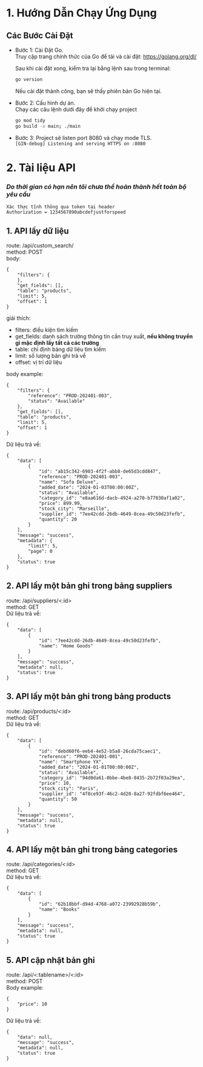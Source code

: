 # 1. Hướng Dẫn Chạy Ứng Dụng
## Các Bước Cài Đặt

- Bước 1: Cài Đặt Go.   
Truy cập trang chính thức của Go để tải và cài đặt: https://golang.org/dl/

    Sau khi cài đặt xong, kiểm tra lại bằng lệnh sau trong terminal:
    ```bash
    go version
    ```
    Nếu cài đặt thành công, bạn sẽ thấy phiên bản Go hiện tại.

- Bước 2: Cấu hình dự án.   
    Chạy các câu lệnh dưới đây để khởi chạy project
    ```bash
    go mod tidy
    go build -o main; ./main
    ```
- Bước 3: Project sẽ listen port 8080 và chạy mode TLS.   
    ```[GIN-debug] Listening and serving HTTPS on :8080```

# 2. Tài liệu API
### ***Do thời gian có hạn nên tôi chưa thể hoàn thành hết toàn bộ yêu cầu***
```
Xác thực tĩnh thông qua token tại header
Authorization = 1234567890abcdefjustforspeed
```
## 1. API lấy dữ liệu
route: /api/custom_search/  
method: POST    
body:
```
{
    "filters": {
    },
    "get_fields": [],
    "table": "products",
    "limit": 5,
    "offset": 1
}
```
giải thích:
 - filters: điều kiện tìm kiếm
 - get_fields: danh sách trường thông tin cần truy xuất, **nếu không truyền gì mặc định lấy tất cả các trường**
 - table: chỉ định bảng dữ liệu tìm kiếm
 - limit: số lượng bản ghi trả về
 - offset: vị trí dữ liệu

body example:
```
{
    "filters": {
        "reference": "PROD-202401-003",
        "status": "Available"
    },
    "get_fields": [],
    "table": "products",
    "limit": 5,
    "offset": 1
}
```

Dữ liệu trả về:
```
{
    "data": [
        {
            "id": "ab15c342-6903-4f2f-abb8-de65d3cdd847",
            "reference": "PROD-202401-003",
            "name": "Sofa Deluxe",
            "added_date": "2024-01-03T00:00:00Z",
            "status": "Available",
            "category_id": "e8aa616d-dacb-4924-a270-b77030af1a02",
            "price": 899.99,
            "stock_city": "Marseille",
            "supplier_id": "7ee42cdd-26db-4649-8cea-49c50d23fefb",
            "quantity": 20
        }
    ],
    "message": "success",
    "metadata": {
        "limit": 5,
        "page": 0
    },
    "status": true
}
```

## 2. API lấy một bản ghi trong bảng suppliers
route: /api/suppliers/<:id>  
method: GET     
Dữ liệu trả về:
```
{
    "data": [
        {
            "id": "7ee42cdd-26db-4649-8cea-49c50d23fefb",
            "name": "Home Goods"
        }
    ],
    "message": "success",
    "metadata": null,
    "status": true
}
```

## 3. API lấy một bản ghi trong bảng products
route: /api/products/<:id>  
method: GET     
Dữ liệu trả về:
```
{
    "data": [
        {
            "id": "debd60f6-eeb4-4e52-b5a8-26cda75caec1",
            "reference": "PROD-202401-001",
            "name": "Smartphone YX",
            "added_date": "2024-01-01T00:00:00Z",
            "status": "Available",
            "category_id": "94d0da61-0bbe-4be8-8435-2b72f03a29ea",
            "price": 10,
            "stock_city": "Paris",
            "supplier_id": "4f8ce93f-46c2-4d20-8a27-92fdbf6ee464",
            "quantity": 50
        }
    ],
    "message": "success",
    "metadata": null,
    "status": true
}
```

## 4. API lấy một bản ghi trong bảng categories
route: /api/categories/<:id>  
method: GET     
Dữ liệu trả về:
```
{
    "data": [
        {
            "id": "62b18bbf-d94d-4768-a072-23992928b59b",
            "name": "Books"
        }
    ],
    "message": "success",
    "metadata": null,
    "status": true
}
```

## 5. API cập nhật bản ghi
route: /api/<:tablename>/<:id>  
method: POST    
Body example:
```
{
    "price": 10
}
```
Dữ liệu trả về:
```
{
    "data": null,
    "message": "success",
    "metadata": null,
    "status": true
}
```